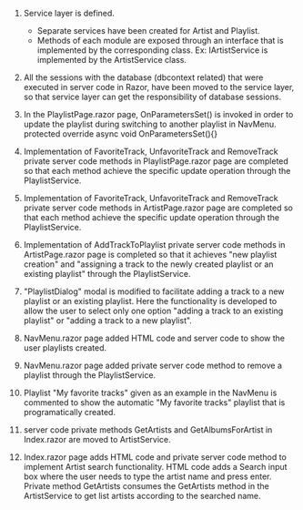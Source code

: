 1. Service layer is defined.
	- Separate services have been created for Artist and Playlist.
	- Methods of each module are exposed through an interface that is implemented by the corresponding class.
		Ex: IArtistService is implemented by the ArtistService class.
	
2. All the sessions with the database (dbcontext related) that were executed in server code in Razor, have been moved to the service layer, so that
	service layer can get the responsibility of database sessions.

3. In the PlaylistPage.razor page, OnParametersSet() is invoked in order to update the playlist during switching to another playlist in NavMenu.
    protected override async void OnParametersSet(){}

4. Implementation of FavoriteTrack, UnfavoriteTrack and RemoveTrack private server code methods in PlaylistPage.razor page are completed so that each method achieve the specific
   update operation through the PlaylistService.

5. Implementation of FavoriteTrack, UnfavoriteTrack and RemoveTrack private server code methods in ArtistPage.razor page are completed so that each method achieve the specific
   update operation through the PlaylistService.

6. Implementation of AddTrackToPlaylist private server code methods in ArtistPage.razor page is completed so that it achieves "new playlist creation" and
   "assigning a track to the newly created playlist or an existing playlist" through the PlaylistService.

7. "PlaylistDialog" modal is modified to facilitate adding a track to a new playlist or an existing playlist. Here the functionality is developed
    to allow the user to select only one option "adding a track to an existing playlist" or "adding a track to a new playlist".

8. NavMenu.razor page added HTML code and server code to show the user playlists created.

9. NavMenu.razor page added private server code method to remove a playlist through the PlaylistService.

10. Playlist "My favorite tracks" given as an example in the NavMenu is commented to show the automatic "My favorite tracks" playlist that is programatically created.

11. server code private methods GetArtists and GetAlbumsForArtist in Index.razor are moved to ArtistService. 

12. Index.razor page adds HTML code and private server code method to implement Artist search functionality. HTML code adds a Search input box where the user
    needs to type the artist name and press enter. Private method GetArtists consumes the GetArtists method in the ArtistService to get list artists according to the
	searched name.

